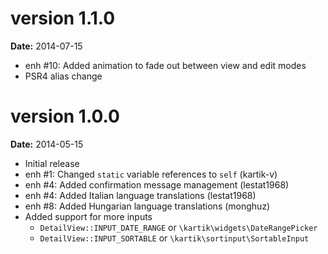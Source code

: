 version 1.1.0
=============
**Date:** 2014-07-15

- enh #10: Added animation to fade out between view and edit modes
- PSR4 alias change

version 1.0.0
=============
**Date:** 2014-05-15

- Initial release
- enh #1: Changed `static` variable references to `self` (kartik-v)
- enh #4: Added confirmation message management (lestat1968)
- enh #4: Added Italian language translations (lestat1968)
- enh #8: Added Hungarian language translations (monghuz)
- Added support for more inputs
  - `DetailView::INPUT_DATE_RANGE` or `\kartik\widgets\DateRangePicker`
  - `DetailView::INPUT_SORTABLE` or `\kartik\sortinput\SortableInput`